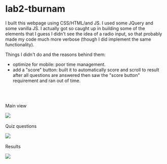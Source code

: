 # lab2-tburnam

I built this webpage using CSS/HTML/and JS. I used some JQuery and some vanilla JS. I actually got so caught up in building some of the elements that I guess I didn't see the idea of a radio input, so that probably made my code much more verbose (though I did implement the same functionality).

Things I didn't do and the reasons behind them:

- optimize for mobile: poor time management.
- add a "score" button: built it to automatically score and scroll to result after all questions are answered then saw the "score button" requirement and ran out of time.


<br>
<br>

Main view

![](https://www.dropbox.com/s/xz2je1uok9ztuum/Screen%20Shot%202017-04-16%20at%204.25.16%20PM.png?raw=1)
<br>
<br>
Quiz questions

![](https://www.dropbox.com/s/an74b2n8rkj685q/Screen%20Shot%202017-04-16%20at%204.25.23%20PM.png?raw=1)
<br>
<br>
Results

![](https://www.dropbox.com/s/307axmewuahh36h/Screen%20Shot%202017-04-16%20at%204.25.41%20PM.png?raw=1)
